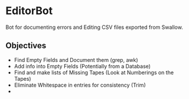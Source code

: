 # EditorBot
Bot for documenting errors and Editing CSV files exported from Swallow.

## Objectives
- Find Empty Fields and Document them (grep, awk)
- Add info into Empty Fields (Potentially from a Database)
- Find and make lists of Missing Tapes (Look at Numberings on the Tapes)
- Eliminate Whitespace in entries for consistency (Trim)
- 
